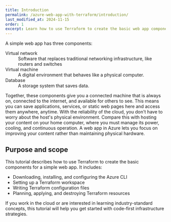 ```yaml
---
title: Introduction
permalink: /azure-web-app-with-terraform/introduction/
last_modified_at: 2024-11-15
order: 1
excerpt: Learn how to use Terraform to create the basic web app components in Azure.
---
```


A simple web app has three components:

<div>
<dl>
    <dt>Virtual network</dt>
    <dd>Software that replaces traditional networking infrastructure, like routers and switches</dd>
    <dt>Virtual machine</dt>
    <dd>A digital environment that behaves like a physical computer.</dd>
    <dt>Database</dt>
    <dd>A storage system that saves data.</dd>
</dl>
</div>

Together, these components give you a connected machine that is always on, connected to the internet, and available for others to see. This means you can save applications, services, or static web pages here and access them anywhere, anytime. With the reliability of the cloud, you don't have to worry about the host's physical environment. Compare this with hosting your content on your home computer, where you must manage its power, cooling, and continuous operation. A web app in Azure lets you focus on improving your content rather than maintaining physical hardware.

## Purpose and scope

This tutorial describes how to use Terraform to create the basic components for a simple web app. It includes:

- Downloading, installing, and configuring the Azure CLI
- Setting up a Terraform workspace
- Writing Terraform configuration files
- Planning, applying, and destroying Terraform resources

If you work in the cloud or are interested in learning industry-standard concepts, this tutorial will help you get started with code-first infrastructure strategies.
